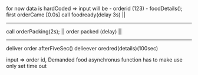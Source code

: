 for now data is hardCoded
=> input will be - orderid (123) - foodDetails();
first orderCame [0.0s]
call foodready(delay 3s)
||

---

call orderPacking(2s);
||
order packed (delay)
||

---

deliver order afterFiveSec()
delieever oredred(details)(100sec)

input => order id, Demanded food
asynchronus function has to make use only set time out
